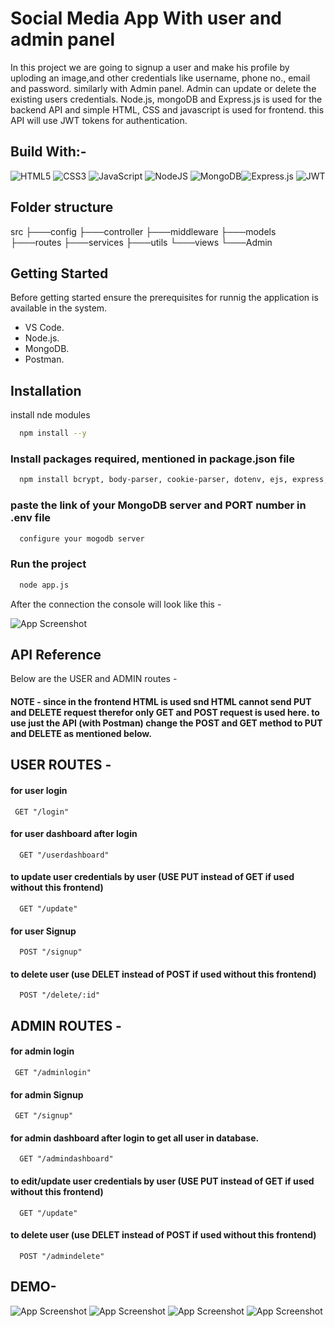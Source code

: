 
# Social Media App With user and admin panel

In this project we are going to signup a user and make his profile by uploding an image,and other credentials like username, phone no., email and password. similarly with Admin panel. Admin can update or delete the existing users credentials. 
Node.js, mongoDB and Express.js is used for the backend API and simple HTML, CSS and javascript is used for frontend. this API will use JWT tokens for authentication.


## Build With:-

![HTML5](https://img.shields.io/badge/html5-%23E34F26.svg?style=for-the-badge&logo=html5&logoColor=white)
![CSS3](https://img.shields.io/badge/css3-%231572B6.svg?style=for-the-badge&logo=css3&logoColor=white)
![JavaScript](https://img.shields.io/badge/javascript-%23323330.svg?style=for-the-badge&logo=javascript&logoColor=%23F7DF1E) 
![NodeJS](https://img.shields.io/badge/node.js-6DA55F?style=for-the-badge&logo=node.js&logoColor=white) ![MongoDB](https://img.shields.io/badge/MongoDB-%234ea94b.svg?style=for-the-badge&logo=mongodb&logoColor=white)![Express.js](https://img.shields.io/badge/express.js-%23404d59.svg?style=for-the-badge&logo=express&logoColor=%2361DAFB) ![JWT](https://img.shields.io/badge/JWT-black?style=for-the-badge&logo=JSON%20web%20tokens)
## Folder structure

src
    ├───config
    ├───controller
    ├───middleware
    ├───models
    ├───routes
    ├───services
    ├───utils
    └───views
        └───Admin


## Getting Started

Before getting started ensure the prerequisites for runnig the application is available in the system.

- VS Code.
- Node.js.
- MongoDB.
- Postman.



## Installation

install nde modules

```bash
  npm install --y
```
### Install packages required, mentioned in package.json file

```bash
  npm install bcrypt, body-parser, cookie-parser, dotenv, ejs, express, express-rate-limit, http-status-codes, jsonwebtoken, mongoose, multer, path
```

### paste the link of your MongoDB server and PORT number in .env file

```bash
  configure your mogodb server
```
### Run the project

```bash
  node app.js
```
After the connection the console will look like this -

![App Screenshot](https://via.placeholder.com/468x300?text=App+Screenshot+Here)



## API Reference

Below are the USER and ADMIN routes - 

#### NOTE - since in the frontend HTML is used snd HTML cannot send PUT and DELETE request therefor only GET and POST request is used here. to use just the API (with Postman) change the POST and GET method to PUT and DELETE as mentioned below.

## USER ROUTES - 


#### for user login

```http
 GET "/login"
```

#### for user dashboard after login

```http
  GET "/userdashboard"
```

#### to update user credentials by user (USE PUT instead of GET if used without this frontend)

```http
  GET "/update"
```

#### for user Signup

```http
  POST "/signup"
```

#### to delete user (use DELET instead of POST if used without this frontend)

```http
  POST "/delete/:id"
```


## ADMIN ROUTES - 


#### for admin login

```http
 GET "/adminlogin"
```

#### for admin Signup

```http
 GET "/signup"
```

#### for admin dashboard after login to get all user in database.

```http
  GET "/admindashboard"
```

#### to edit/update user credentials by user (USE PUT instead of GET if used without this frontend)

```http
  GET "/update"
```

#### to delete user (use DELET instead of POST if used without this frontend)

```http
  POST "/admindelete"
```

## DEMO-

![App Screenshot](https://via.placeholder.com/468x300?text=App+Screenshot+Here)
![App Screenshot](https://via.placeholder.com/468x300?text=App+Screenshot+Here)
![App Screenshot](https://via.placeholder.com/468x300?text=App+Screenshot+Here)
![App Screenshot](https://via.placeholder.com/468x300?text=App+Screenshot+Here)